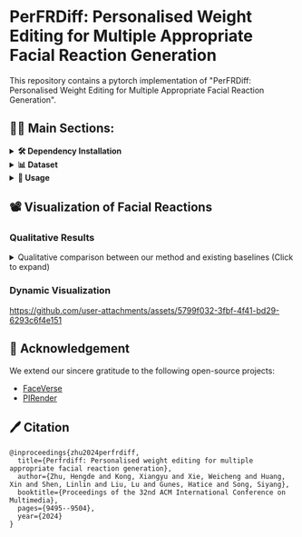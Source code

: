 # PerFRDiff: Personalised Weight Editing for Multiple Appropriate Facial Reaction Generation
This repository contains a pytorch implementation of "PerFRDiff: Personalised Weight Editing for Multiple Appropriate Facial Reaction Generation".

## 👨‍🏫 Main Sections:
[//]: # (- [Overview]&#40;#overview&#41;)
[//]: # (- [Installation]&#40;#installation&#41;)
[//]: # (- [Dataset]&#40;#dataset&#41;)
[//]: # (- [Usage]&#40;#usage&#41;)

<details>
<summary><b>🛠️ Dependency Installation</b></summary>
<p>

[//]: # (## 🛠️ Dependency Installation)

We provide detailed instructions for setting up the environment using conda. First, create and activate a new environment:
``` shell
conda create -n react python=3.10
conda activate react
```

### 1. Install PyTorch
First, check your CUDA version:
``` shell
nvidia-smi
```
Visit [Pytorch official website](https://pytorch.org/) to get the appropriate installation command. For example:
``` shell
conda install pytorch==2.0.0 torchvision==0.15.0 torchaudio==2.0.0 pytorch-cuda=11.8 -c pytorch -c nvidia
```

### 2. Install PyTorch3D Dependencies
Install the following dependencies:
``` shell
conda install -c fvcore -c iopath -c conda-forge fvcore iopath
```
For CUDA versions older than 11.7, you will need to install the CUB library. There are two installation options:

Option A: Using conda (Recommended)
``` shell
conda install -c bottler nvidiacub
```
Option B: Manual installation
1. Download the CUB library from NVIDIA CUB Releases.
2. Unpack it to a folder of your choice. For example, on Linux/Mac:
``` shell
cd ~
mkdir CUB
curl -LO https://github.com/NVIDIA/cub/archive/2.1.0.tar.gz
tar xzf 2.1.0.tar.gz
```
[//]: # (Define the environment variable CUB_HOME in `~/.bashrc` before building and point it to the directory that contains `CMakeLists.txt` for CUB.)
3. Define the environment variable CUB_HOME in `~/.bashrc`. This variable should point to the directory that contains `CMakeLists.txt` for CUB. Add this line to your `~/.bashrc`:
``` shell
export CUB_HOME=~/CUB/cub-2.1.0
```

[//]: # (Install jupyter-notebook and make the environment `react` available to jupyter-notebook by running)
To enable Jupyter notebook support, install Jupyter and register the environment:
``` shell
conda install jupyter
python -m ipykernel install --user --name=react
```

### 3. Install PyTorch3D
First, verify your CUDA version in Python:
``` shell
import torch
torch.version.cuda
```
[//]: # (Download `pytorch3d` file based on the version of python, cuda and pytorch from https://anaconda.org/pytorch3d/pytorch3d/files. For example, to install for Python 3.8, PyTorch 1.12.1 and CUDA 11.6, select the below file to download)
Download the appropriate `PyTorch3D` package from [Anaconda](https://anaconda.org/pytorch3d/pytorch3d/files) based on your Python, CUDA, and PyTorch versions. For example, for Python 3.10, CUDA 11.6, and PyTorch 1.12.0:

[//]: # (Finally install `pytorch3d` via the downloaded `.tar.bz2` file via conda)
``` shell
# linux-64_pytorch3d-0.7.5-py310_cu116_pyt1120.tar.bz2
conda install linux-64_pytorch3d-0.7.5-py310_cu116_pyt1120.tar.bz2
```

### 4. Install Additional Dependencies
[//]: # (pip install omegaconf scikit-video pandas soundfile av decord tensorboard numpy tslearn scikit-image matplotlib imageio plotly opencv-python librosa einops)
Install all remaining dependencies specified in requirements.txt:
``` shell
pip install -r requirements.txt
```

</p>
</details>

<details>
<summary><b>📊 Dataset</b></summary>
<p>

Our work is built upon the REACT 2024 Multimodal Challenge Dataset, which leverages two well-established dyadic interaction datasets: [NOXI](https://dl.acm.org/doi/10.1145/3136755.3136780) and [RECOLA](https://ieeexplore.ieee.org/document/6553805). The dataset can be accessed through the official [REACT 2024 Challenge Homepage](https://sites.google.com/cam.ac.uk/react2024).

After downloading the dataset, please rename your downloaded folder to `data` and place it in the root directory of this project.

### Data Structure
Example directory structure:
```
data
├── test
├── val
├── train
   ├── Video_files
       ├── NoXI
           ├── 010_2016-03-25_Paris
               ├── Expert_video
               ├── Novice_video
                   ├── 1.mp4
                   ├── ....
           ├── ....
       ├── RECOLA
   ├── Audio_files
       ├── NoXI
       ├── RECOLA
           ├── group-1
               ├── P25 
               ├── P26
                   ├── 1.wav
                   ├── ....
           ├── group-2
           ├── group-3
   ├── Emotion
       ├── NoXI
       ├── RECOLA
           ├── group-1
               ├── P25
               ├── P26
                   ├── 1.csv
                   ├── ....
           ├── group-2
           ├── group-3
   ├── 3D_FV_files
       ├── NoXI
       ├── RECOLA
           ├── group-1
               ├── P25 
               ├── P26
                   ├── 1.npy
                   ├── ....
           ├── group-2
           ├── group-3
```

</p>
</details>

<details>
<summary><b>📖 Usage</b></summary>
<p>

### Pre-trained Models
This project provides several pre-trained models, such as:
* Generic Appropriate Facial Reaction Generator (GAFRG)
* Personalized Weight Shifts Generation (PWSG) Block
* Personalized Style Space Learning (PSSL) Block

You can access and download all the available pre-trained models from the following [Google Drive link](https://drive.google.com/file/d/1Drdq3WnQjuOM9GxptC3UsTn_JSsn8_M-/view?usp=sharing). After downloading, please unzip the file and place the `checkpoints` folder into the root directory of this project.

### Training
``` python
# Training GAFRG for multiple appropriate facial reaction generation
python train_diffusion.py --mode train --config ./configs/diffusion_model.yaml

# Training Personalized GAFRG (with Weight Editing) for multiple appropriate facial reaction generation
python train_rewrite_weight.py --mode train --config ./configs/rewrite_weight.yaml
```

### Inference
``` python
# Inference using GAFRG for multiple appropriate facial reaction generation
python evaluate_diffusion.py --mode test --config ./configs/diffusion_model.yaml

# Inference using Personalised GAFRG (with Weight Editing) for multiple appropriate facial reaction generation
python evaluate_rewrite_weight.py --mode test --config ./configs/rewrite_weight.yaml
```

</p>
</details>

## 📽 Visualization of Facial Reactions

### Qualitative Results

[//]: # (Qualitative comparison between our method and existing baselines.)
[//]: # (![Comparison]&#40;docs/figures/comparison.png&#41;)

<details>
<summary>Qualitative comparison between our method and existing baselines (Click to expand) </summary>
<p>

![Comparison](docs/figures/comparison.png)

</p>
</details>

### Dynamic Visualization

https://github.com/user-attachments/assets/5799f032-3fbf-4f41-bd29-6293c6f4e151

## 🤝 Acknowledgement
We extend our sincere gratitude to the following open-source projects:
- [FaceVerse](https://github.com/LizhenWangT/FaceVerse)
- [PIRender](https://github.com/RenYurui/PIRender)

## 🖊️ Citation
```
@inproceedings{zhu2024perfrdiff,
  title={Perfrdiff: Personalised weight editing for multiple appropriate facial reaction generation},
  author={Zhu, Hengde and Kong, Xiangyu and Xie, Weicheng and Huang, Xin and Shen, Linlin and Liu, Lu and Gunes, Hatice and Song, Siyang},
  booktitle={Proceedings of the 32nd ACM International Conference on Multimedia},
  pages={9495--9504},
  year={2024}
}
```
